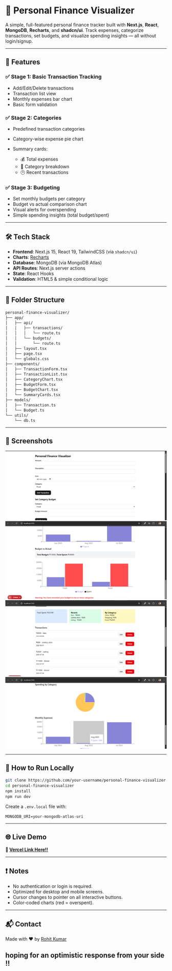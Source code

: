 # 💸 Personal Finance Visualizer

A simple, full-featured personal finance tracker built with **Next.js**, **React**, **MongoDB**, **Recharts**, and **shadcn/ui**. Track expenses, categorize transactions, set budgets, and visualize spending insights — all without login/signup.

---

## 🚀 Features

### ✅ Stage 1: Basic Transaction Tracking

* Add/Edit/Delete transactions
* Transaction list view
* Monthly expenses bar chart
* Basic form validation

### ✅ Stage 2: Categories

* Predefined transaction categories
* Category-wise expense pie chart
* Summary cards:

  * 💰 Total expenses
  * 🧾 Category breakdown
  * 🕑 Recent transactions

### ✅ Stage 3: Budgeting

* Set monthly budgets per category
* Budget vs actual comparison chart
* Visual alerts for overspending
* Simple spending insights (total budget/spent)

---

## 🛠 Tech Stack

* **Frontend**: Next.js 15, React 19, TailwindCSS (via `shadcn/ui`)
* **Charts**: [Recharts](https://recharts.org/)
* **Database**: MongoDB (via MongoDB Atlas)
* **API Routes**: Next.js server actions
* **State**: React Hooks
* **Validation**: HTML5 & simple conditional logic

---

## 📂 Folder Structure

```
personal-finance-visualizer/
├── app/
│   ├── api/
│   │   ├── transactions/
│   │   │   └── route.ts
│   │   └── budgets/
│   │       └── route.ts
│   ├── layout.tsx
│   ├── page.tsx
│   └── globals.css
├── components/
│   ├── TransactionForm.tsx
│   ├── TransactionList.tsx
│   ├── CategoryChart.tsx
│   ├── BudgetForm.tsx
│   ├── BudgetChart.tsx
│   └── SummaryCards.tsx
├── models/
│   ├── Transaction.ts
│   └── Budget.ts
└── utils/
    └── db.ts
```

---

## 📸 Screenshots

![alt text](public/image.png)      ![alt text](public/image-3.png)
![alt text](public/image-1.png)   ![alt text](public/image-2.png)

---

## 🔧 How to Run Locally

```bash
git clone https://github.com/your-username/personal-finance-visualizer.git
cd personal-finance-visualizer
npm install
npm run dev
```

Create a `.env.local` file with:

```env
MONGODB_URI=your-mongodb-atlas-uri
```

---

## 🌐 Live Demo

**🔗 [ Vercel Link Here!!](https://personal-finance-visualizer-puce-two.vercel.app/)**

---

## ❗ Notes

* No authentication or login is required.
* Optimized for desktop and mobile screens.
* Cursor changes to pointer on all interactive buttons.
* Color-coded charts (red = overspent).

---


## 📬 Contact

Made with ❤️ by [Rohit Kumar](rk464152@gmail.com)

##  hoping for an optimistic response from your side !!

